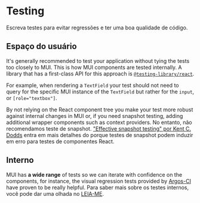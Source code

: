 # Testing

<p class="description">Escreva testes para evitar regressões e ter uma boa qualidade de código.</p>

## Espaço do usuário

It's generally recommended to test your application without tying the tests too closely to MUI. This is how MUI components are tested internally. A library that has a first-class API for this approach is [`@testing-library/react`](https://testing-library.com/docs/react-testing-library/intro/).

For example, when rendering a `TextField` your test should not need to query for the specific MUI instance of the `TextField` but rather for the `input`, or `[role="textbox"]`.

By not relying on the React component tree you make your test more robust against internal changes in MUI or, if you need snapshot testing, adding additional wrapper components such as context providers. No entanto, não recomendamos teste de snapshot. ["Effective snapshot testing" por Kent C. Dodds](https://kentcdodds.com/blog/effective-snapshot-testing) entra em mais detalhes do porque testes de snapshot podem induzir em erro para testes de componentes React.

## Interno

MUI has **a wide range** of tests so we can iterate with confidence on the components, for instance, the visual regression tests provided by [Argos-CI](https://www.argos-ci.com/mui-org/material-ui/builds) have proven to be really helpful. Para saber mais sobre os testes internos, você pode dar uma olhada no [LEIA-ME](https://github.com/mui-org/material-ui/blob/HEAD/test/README.md).
